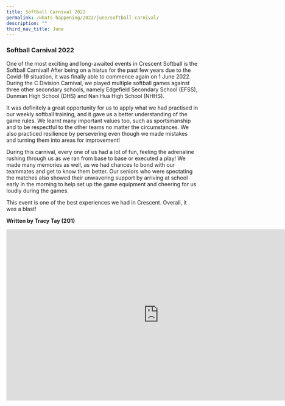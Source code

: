```yaml
---
title: Softball Carnival 2022
permalink: /whats-happening/2022/june/softball-carnival/
description: ""
third_nav_title: June
---
```

### **Softball Carnival 2022**
One of the most exciting and long-awaited events in Crescent Softball is the Softball Carnival! After being on a hiatus for the past few years due to the Covid-19 situation, it was finally able to commence again on 1 June 2022. During the C Division Carnival, we played multiple softball games against three other secondary schools, namely Edgefield Secondary School (EFSS), Dunman High School (DHS) and Nan Hua High School (NHHS).

It was definitely a great opportunity for us to apply what we had practised in our weekly softball training, and it gave us a better understanding of the game rules. We learnt many important values too, such as sportsmanship and to be respectful to the other teams no matter the circumstances. We also practiced resilience by persevering even though we made mistakes and turning them into areas for improvement!

During this carnival, every one of us had a lot of fun, feeling the adrenaline rushing through us as we ran from base to base or executed a play! We made many memories as well, as we had chances to bond with our teammates and get to know them better. Our seniors who were spectating the matches also showed their unwavering support by arriving at school early in the morning to help set up the game equipment and cheering for us loudly during the games.

This event is one of the best experiences we had in Crescent. Overall, it was a blast!

**Written by Tracy Tay (2G1)**

<iframe allowfullscreen="true" height="450" width="800" frameborder="0" src="https://docs.google.com/presentation/d/e/2PACX-1vTN1-29BQTXslEe9wQ-SQLV2PkrnAKZHQlbNQUdHGzotk0K1sxA-EmPfg2VjwjUWz7N3IeQImSow0St/embed?start=false&amp;loop=false&amp;delayms=3000"></iframe>